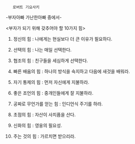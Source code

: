        로버트 기요사키
-부자아빠 가난한아빠 중에서-

<부자가 되기 위해 갖추어야 할 10가지 힘>

 1. 정신의 힘 : 나에게는 현실보다 더 큰 이유가 필요하다.

 2. 선택의 힘 : 나는 매일 선택한다.

 3. 협조의 힘 : 친구들을 세심하게 선택한다.

 4. 빠른 배움의 힘 : 하나의 방식을 숙지하고 다음에 새것을 배워라.

 5. 자기 통제의 힘 : 먼저 자신에게 지불하라.

 6. 좋은 조언의 힘 : 중개인들에게 잘 지불하라.

 7. 공짜로 무언가를 얻는 힘 : 인디언식 주기를 하라.

 8. 초점의 힘 : 자산이 사치픔을 산다.

 9. 신화의 힘 : 영웅의 필요성.

10. 주는 것의 힘 : 가르치면 받으리라.
